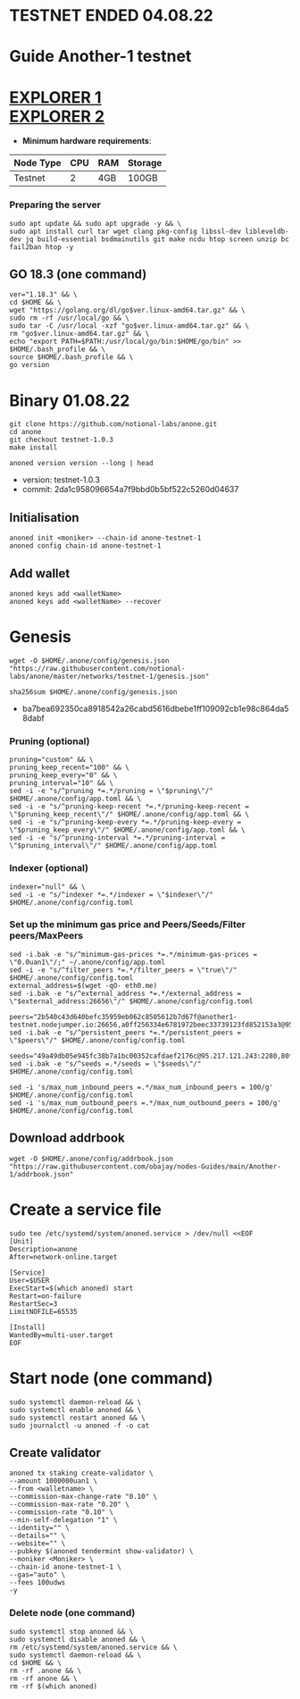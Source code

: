 # TESTNET ENDED 04.08.22


# Guide Another-1 testnet

[EXPLORER 1](https://www.skynetexplorers.com/DWS/staking) \
[EXPLORER 2](https://test-anone.zenscan.io/validators.php)
=
- **Minimum hardware requirements**:

| Node Type |CPU | RAM  | Storage  | 
|-----------|----|------|----------|
| Testnet   |   2| 4GB  | 100GB    |
### Preparing the server

    sudo apt update && sudo apt upgrade -y && \
    sudo apt install curl tar wget clang pkg-config libssl-dev libleveldb-dev jq build-essential bsdmainutils git make ncdu htop screen unzip bc fail2ban htop -y

## GO 18.3 (one command)
    ver="1.18.3" && \
    cd $HOME && \
    wget "https://golang.org/dl/go$ver.linux-amd64.tar.gz" && \
    sudo rm -rf /usr/local/go && \
    sudo tar -C /usr/local -xzf "go$ver.linux-amd64.tar.gz" && \
    rm "go$ver.linux-amd64.tar.gz" && \
    echo "export PATH=$PATH:/usr/local/go/bin:$HOME/go/bin" >> $HOME/.bash_profile && \
    source $HOME/.bash_profile && \
    go version

# Binary   01.08.22
```console 
git clone https://github.com/notional-labs/anone.git
cd anone
git checkout testnet-1.0.3
make install
```
`anoned version version --long | head`
+ version: testnet-1.0.3
+ commit: 2da1c958096654a7f9bbd0b5bf522c5260d04637

## Initialisation
```console
anoned init <moniker> --chain-id anone-testnet-1
anoned config chain-id anone-testnet-1
```
## Add wallet
```console
anoned keys add <walletName>
anoned keys add <walletName> --recover
```
# Genesis
```console
wget -O $HOME/.anone/config/genesis.json "https://raw.githubusercontent.com/notional-labs/anone/master/networks/testnet-1/genesis.json"
```

`sha256sum $HOME/.anone/config/genesis.json`
- ba7bea692350ca8918542a26cabd5616dbebe1ff109092cb1e98c864da58dabf

### Pruning (optional)
```
pruning="custom" && \
pruning_keep_recent="100" && \
pruning_keep_every="0" && \
pruning_interval="10" && \
sed -i -e "s/^pruning *=.*/pruning = \"$pruning\"/" $HOME/.anone/config/app.toml && \
sed -i -e "s/^pruning-keep-recent *=.*/pruning-keep-recent = \"$pruning_keep_recent\"/" $HOME/.anone/config/app.toml && \
sed -i -e "s/^pruning-keep-every *=.*/pruning-keep-every = \"$pruning_keep_every\"/" $HOME/.anone/config/app.toml && \
sed -i -e "s/^pruning-interval *=.*/pruning-interval = \"$pruning_interval\"/" $HOME/.anone/config/app.toml
```

### Indexer (optional)
```
indexer="null" && \
sed -i -e "s/^indexer *=.*/indexer = \"$indexer\"/" $HOME/.anone/config/config.toml
```
### Set up the minimum gas price and Peers/Seeds/Filter peers/MaxPeers
```console
sed -i.bak -e "s/^minimum-gas-prices *=.*/minimum-gas-prices = \"0.0uan1\"/;" ~/.anone/config/app.toml
sed -i -e "s/^filter_peers *=.*/filter_peers = \"true\"/" $HOME/.anone/config/config.toml
external_address=$(wget -qO- eth0.me) 
sed -i.bak -e "s/^external_address *=.*/external_address = \"$external_address:26656\"/" $HOME/.anone/config/config.toml

peers="2b540c43d640befc35959eb062c8505612b7d67f@another1-testnet.nodejumper.io:26656,a0ff256334e6781972beec33739123fd852153a3@95.217.121.243:2280,35c14ef98034511e716504c6b7aa9d9ed416a75f@62.141.41.220:26656,4d2099cb772f639e7e2936f9f9f2a9a85ab35e62@173.249.7.49:26656,82ba6b00244af1b1fee3dc415d398188de40217b@75.119.135.167:26656,75e21f3f515294caadaed054297b591e7aff1ff0@173.212.223.37:26656,6abd85339523371ceb44ecc45c17b24836e4a13d@209.126.7.201:26656,c52aa7de58b29d93b17d09a373e6adb2eb29f5f1@144.126.138.48:26656,7130dc7f837215eba6429c752b606f2165f72463@207.244.246.217:26656,a6090021754819f1e055be8ff814c1fdb3ab5e51@144.126.140.91:26656,1fcf5a1cbdec73092ef3bfe3944fbfc6d240c6d6@185.230.138.141:26656,c760ef73579bc95fd15367f81a015113bd79e675@65.21.129.95:26656,b3e85b210dce19c7d5682a836ec7287a96a9d4c0@159.223.34.123:26656,05a4c982b3bc5a4dff9508c0b0d9d401357018f6@144.126.137.231:26656,74c334436da9e0e6d17ac083653601649aad4498@185.209.229.135:26656,5c2b1c4deb14501871c773e8c6c41bbcfe853471@207.244.243.245:26656,05c242cf520fc35b1ddc3536d55e6ce25cdc4117@161.97.126.98:26656,5bd7cef7ff9b50847532f311e17aa74e7e45a56d@135.181.214.164:26656,0d83b9159805de0aa0a3a0c213362de565dad64e@95.217.198.243:26656,300507b829a8befac579dd0c7357851a188ab973@144.126.138.115:26656,229b31707536e32447a94edf63f9e0c999e31097@95.111.239.233:26656"
sed -i.bak -e "s/^persistent_peers *=.*/persistent_peers = \"$peers\"/" $HOME/.anone/config/config.toml

seeds="49a49db05e945fc38b7a1bc00352cafdaef2176c@95.217.121.243:2280,80f0ef5d7c432d2bae99dc8437a9c3db464890cd@65.108.128.139:2280,3afac655e3be5c5fc4a64ec5197346ffb5a855c1@49.12.213.105:2280"
sed -i.bak -e "s/^seeds =.*/seeds = \"$seeds\"/" $HOME/.anone/config/config.toml

sed -i 's/max_num_inbound_peers =.*/max_num_inbound_peers = 100/g' $HOME/.anone/config/config.toml
sed -i 's/max_num_outbound_peers =.*/max_num_outbound_peers = 100/g' $HOME/.anone/config/config.toml
```

## Download addrbook
```console
wget -O $HOME/.anone/config/addrbook.json "https://raw.githubusercontent.com/obajay/nodes-Guides/main/Another-1/addrbook.json"
```

# Create a service file
```console
sudo tee /etc/systemd/system/anoned.service > /dev/null <<EOF
[Unit]
Description=anone
After=network-online.target

[Service]
User=$USER
ExecStart=$(which anoned) start
Restart=on-failure
RestartSec=3
LimitNOFILE=65535

[Install]
WantedBy=multi-user.target
EOF
```

# Start node (one command)
```console
sudo systemctl daemon-reload && \
sudo systemctl enable anoned && \
sudo systemctl restart anoned && \
sudo journalctl -u anoned -f -o cat
```

## Create validator
```
anoned tx staking create-validator \
--amount 1000000uan1 \
--from <walletname> \
--commission-max-change-rate "0.10" \
--commission-max-rate "0.20" \
--commission-rate "0.10" \
--min-self-delegation "1" \
--identity="" \
--details="" \
--website="" \
--pubkey $(anoned tendermint show-validator) \
--moniker <Moniker> \
--chain-id anone-testnet-1 \
--gas="auto" \
--fees 100udws
-y
```

### Delete node (one command)
```
sudo systemctl stop anoned && \
sudo systemctl disable anoned && \
rm /etc/systemd/system/anoned.service && \
sudo systemctl daemon-reload && \
cd $HOME && \
rm -rf .anone && \
rm -rf anone && \
rm -rf $(which anoned)
```

